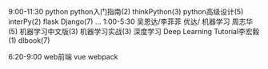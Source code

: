 9:00-11:30
python
  python入门指南(2)
  thinkPython(3)
  python高级设计(5)
  interPy(2)
  flask
  Django(7)
  ...
1:00-5:30
吴恩达/李菲菲
优达/
机器学习
  周志华(5)
  机器学习中文版(3)
  机器学习实战(3)
深度学习
  Deep Learning Tutorial李宏毅(1)
  dlbook(7)

6:20-9:00
web前端
  vue
  webpack



